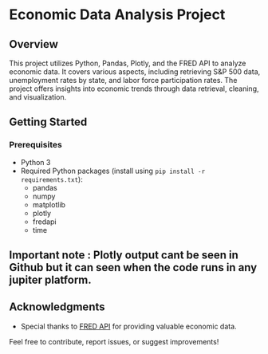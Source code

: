 # Economic Data Analysis Project

## Overview

This project utilizes Python, Pandas, Plotly, and the FRED API to analyze economic data. It covers various aspects, including retrieving S&P 500 data, unemployment rates by state, and labor force participation rates. The project offers insights into economic trends through data retrieval, cleaning, and visualization.

## Getting Started

### Prerequisites

- Python 3
- Required Python packages (install using `pip install -r requirements.txt`):
  - pandas
  - numpy
  - matplotlib
  - plotly
  - fredapi
  - time

## Important note : Plotly output cant be seen in Github but it can seen when the code runs in any jupiter platform.


## Acknowledgments

- Special thanks to [FRED API](https://fred.stlouisfed.org/) for providing valuable economic data.

Feel free to contribute, report issues, or suggest improvements!
